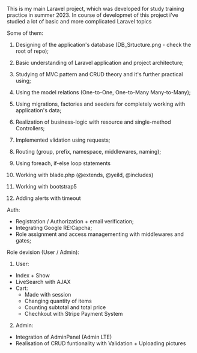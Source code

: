This is my main Laravel project, which was developed for study training practice in summer 2023.
In course of developmet of this project i've studied a lot of basic and more complicated Laravel topics

Some of them:

1) Designing of the application's database (DB_Srtucture.png - check the root of repo);</br>

2) Basic understanding of Laravel application and project architecture;</br>
3) Studying of MVC pattern and CRUD theory and it's further practical using;</br>

4) Using the model relations (One-to-One, One-to-Many Many-to-Many);</br>
5) Using migrations, factories and seeders for completely working with application's data;</br>
6) Realization of business-logic with resource and single-method Controllers;</br>
7) Implemented vlidation using requests;</br>

8) Routing (group, prefix, namespace, middlewares, naming);</br>



9) Using foreach, if-else loop statements  
10) Working with blade.php (@extends, @yeild, @includes)
11) Working with bootstrap5
12) Adding alerts with timeout

Auth:
- Registration / Authorization + email verification;</br>
- Integrating Google RE:Capcha;</br>
- Role assignment and access managementing with middlewares and gates;</br>

Role devision (User / Admin):</br>

1) User:
- Index + Show
- LiveSearch with AJAX
- Cart:
    - Made with session
    - Changing quantity of items
    - Counting subtotal and total price
    - Chechkout with Stripe Payment System 

2) Admin:
- Integration of AdminPanel (Admin LTE)
- Realisation of CRUD funtionality with Validation + Uploading pictures











 











